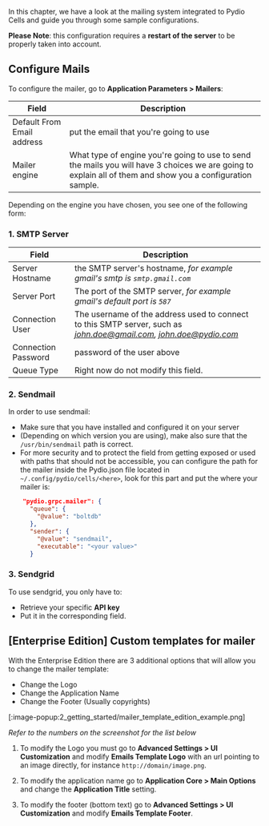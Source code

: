 In this chapter, we have a look at the mailing system integrated to Pydio Cells and guide you through some sample configurations.

**Please Note**: this configuration requires a **restart of the server** to be properly taken into account.

## Configure Mails

To configure the mailer, go to **Application Parameters > Mailers**:

Field | Description
--- | ---
Default From Email address | put the email that you're going to use
Mailer engine  | What type of engine you're going to use to send the mails you will have 3 choices we are going to explain all of them and show you a configuration sample.

Depending on the engine you have chosen, you see one of the following form:

### 1. SMTP Server

Field | Description
--- | ---
Server Hostname  | the SMTP server's hostname, *for example gmail's smtp is `smtp.gmail.com`*
Server Port  |  The port of the SMTP server, *for example gmail's default port is `587`*
Connection User  | The username of the address used to connect to this SMTP server, such as *john.doe@gmail.com, john.doe@pydio.com*
Connection Password  | password of the user above
Queue Type  |  Right now do not modify this field.

### 2. Sendmail

In order to use sendmail:

- Make sure that you have installed and configured it on your server
- (Depending on which version you are using), make also sure that the `/usr/bin/sendmail` path is correct.
- For more security and to protect the field from getting exposed or used with paths that should not be accessible, you can configure the path for the mailer inside the Pydio.json file located in `~/.config/pydio/cells/<here>`, look for this part and put the where your mailer is:

```json
    "pydio.grpc.mailer": {
      "queue": {
        "@value": "boltdb"
      },
      "sender": {
        "@value": "sendmail",
        "executable": "<your value>"
      }
```

### 3. Sendgrid

To use sendgrid, you only have to:

- Retrieve your specific **API key**
- Put it in the corresponding field.


## [Enterprise Edition] Custom templates for mailer

With the Enterprise Edition there are 3 additional options that will allow you to change the mailer template:

* Change the Logo
* Change the Application Name
* Change the Footer (Usually copyrights)

[:image-popup:2_getting_started/mailer_template_edition_example.png]

_Refer to the numbers on the screenshot for the list below_

1. To modify the Logo you must go to **Advanced Settings > UI Customization** and modify **Emails Template Logo** with an url pointing to an image directly, for instance `http://domain/image.png`.

2. To modify the application name go to **Application Core > Main Options** and change the **Application Title** setting.

3. To modify the footer (bottom text) go to **Advanced Settings > UI Customization** and modify **Emails Template Footer**.
